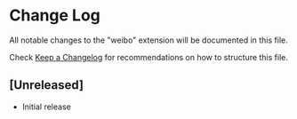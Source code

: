 # Change Log
All notable changes to the "weibo" extension will be documented in this file.

Check [Keep a Changelog](http://keepachangelog.com/) for recommendations on how to structure this file.

## [Unreleased]
- Initial release
